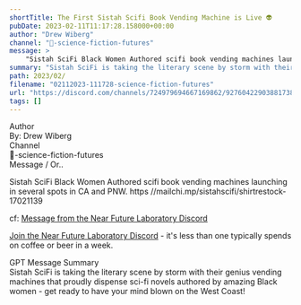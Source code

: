```yaml
---
shortTitle: The First Sistah Scifi Book Vending Machine is Live 👽
pubDate: 2023-02-11T11:17:28.158000+00:00
author: "Drew Wiberg"
channel: "🥼-science-fiction-futures"
message: >
    "Sistah SciFi Black Women Authored scifi book vending machines launching in several spots in CA and PNW. https //mailchi.mp/sistahscifi/shirtrestock-17021139"
summary: "Sistah SciFi is taking the literary scene by storm with their genius vending machines that proudly dispense sci-fi novels authored by amazing Black women - get ready to have your mind blown on the West Coast!"
path: 2023/02/
filename: "02112023-111728-science-fiction-futures"
url: "https://discord.com/channels/724979694667169862/927604229038817380/1073925736504766504"
tags: []
---
```

<div class="metadata-title-header pt-3 pb-3 pl-2">Author</div>    
<div class="bg-gray-200 p-4 rounded-md mb-4">   
By: Drew Wiberg
</div>

<div class="metadata-title-header pt-3 pb-3 pl-2">Channel</div>    
<div class="bg-gray-200 p-4 rounded-md mb-4">   
🥼-science-fiction-futures</span>
</div>

<div class="metadata-title-header pt-3 pb-3 pl-2">Message / Or..</div>    
<div class="human-content-container">  

Sistah SciFi Black Women Authored scifi book vending machines launching in several spots in CA and PNW. https //mailchi.mp/sistahscifi/shirtrestock-17021139


<!-- 
Sistah SciFi Black Women Authored scifi book vending machines launching in several spots in CA and PNW. https //mailchi.mp/sistahscifi/shirtrestock-17021139
 -->
</div>



cf: <a href="">Message from the Near Future Laboratory Discord</a>

<a href="">Join the Near Future Laboratory Discord</a> - it's less than one typically spends on coffee or beer in a week. 



<div class="metadata-title-header pt-3 pb-3 pl-2">GPT Message Summary</div>    
<div class="robot-content-container">
Sistah SciFi is taking the literary scene by storm with their genius vending machines that proudly dispense sci-fi novels authored by amazing Black women - get ready to have your mind blown on the West Coast!
</div>
</div>